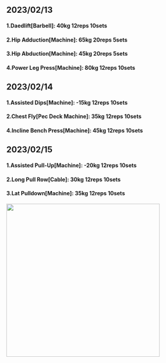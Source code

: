 ## 2023/02/13
#### 1.Daedlift\[Barbell\]: 40kg 12reps 10sets
#### 2.Hip Adduction\[Machine\]: 65kg 20reps 5sets
#### 3.Hip Abduction\[Machine\]: 45kg 20reps 5sets
#### 4.Power Leg Press\[Machine\]: 80kg 12reps 10sets

## 2023/02/14
#### 1.Assisted Dips\[Machine\]: -15kg 12reps 10sets
#### 2.Chest Fly\[Pec Deck Machine\]: 35kg 12reps 10sets
#### 4.Incline Bench Press\[Machine\]: 45kg 12reps 10sets

## 2023/02/15
#### 1.Assisted Pull-Up\[Machine\]: -20kg 12reps 10sets
#### 2.Long Pull Row\[Cable\]: 30kg 12reps 10sets
#### 3.Lat Pulldown\[Machine\]: 35kg 12reps 10sets

<img src='../_resources/__076.png' width='400px' />

